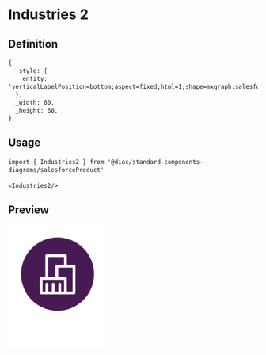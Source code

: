 # Industries 2

## Definition

```
{
  _style: { 
    entity: 'verticalLabelPosition=bottom;aspect=fixed;html=1;shape=mxgraph.salesforce.industries2;',
  },
  _width: 60,
  _height: 60,
}
```

## Usage

```
import { Industries2 } from '@diac/standard-components-diagrams/salesforceProduct'

<Industries2/>
```

## Preview

<img src="./industries-2.png" width="200"/>
